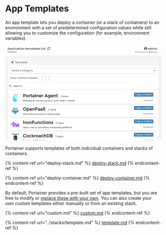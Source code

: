 # App Templates

An app template lets you deploy a container (or a stack of containers) to an environment with a set of predetermined configuration values while still allowing you to customize the configuration (for example, environment variables).

![The App Templates interface](../../../.gitbook/assets/2.9-templates-splash.png)

Portainer supports templates of both individual containers and stacks of containers.

{% content-ref url="deploy-stack.md" %}
[deploy-stack.md](deploy-stack.md)
{% endcontent-ref %}

{% content-ref url="deploy-container.md" %}
[deploy-container.md](deploy-container.md)
{% endcontent-ref %}

By default, Portainer provides a pre-built set of app templates, but you are free to modify or [replace these with your own](../../../advanced/app-templates/build.md). You can also create your own custom templates either manually or from an existing stack.

{% content-ref url="custom.md" %}
[custom.md](custom.md)
{% endcontent-ref %}

{% content-ref url="../stacks/template.md" %}
[template.md](../stacks/template.md)
{% endcontent-ref %}



